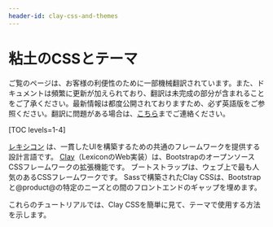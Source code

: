 ```yaml
---
header-id: clay-css-and-themes
---
```


# 粘土のCSSとテーマ

<p class="alert alert-info"><span class="wysiwyg-color-blue120">ご覧のページは、お客様の利便性のために一部機械翻訳されています。また、ドキュメントは頻繁に更新が加えられており、翻訳は未完成の部分が含まれることをご了承ください。最新情報は都度公開されておりますため、必ず英語版をご参照ください。翻訳に問題がある場合は、<a href="mailto:support-content-jp@liferay.com">こちら</a>までご連絡ください。</span></p>

[TOC levels=1-4]

[レキシコン](https://lexicondesign.io/) は、一貫したUIを構築するための共通のフレームワークを提供する設計言語です。 [Clay](https://claycss.com/)（LexiconのWeb実装）は、BootstrapのオープンソースCSSフレームワークの拡張機能です。 ブートストラップは、ウェブ上で最も人気のあるCSSフレームワークです。 Sassで構築されたClay CSSは、Bootstrapと@product@の特定のニーズとの間のフロントエンドのギャップを埋めます。

これらのチュートリアルでは、Clay CSSを簡単に見て、テーマで使用する方法を示します。
